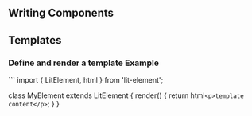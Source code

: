 ## Writing Components

<h2 href="https://lit-element.polymer-project.org/guide/templates">Templates</h2>
<h3>Define and render a template Example</h3>
```
import { LitElement, html } from 'lit-element';

class MyElement extends LitElement {
  render() {
    return html`<p>template content</p>`;
  }
}
```